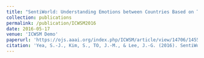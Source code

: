 ```yaml
---
title: "SentiWorld: Understanding Emotions between Countries Based on Tweets"
collection: publications
permalink: /publication/ICWSM2016
date: 2016-05-17
venue: 'ICWSM Demo'
paperurl: 'https://ojs.aaai.org/index.php/ICWSM/article/view/14706/14555'
citation: 'Yea, S.-J., Kim, S., TO, J.-M., & Lee, J.-G. (2016). SentiWorld: Understanding Emotions between Countries Based on Tweets. ICWSM Demo.'
---
```

